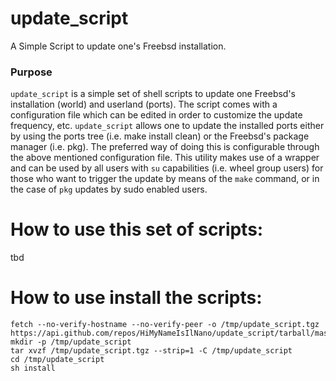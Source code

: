 # update_script 
A Simple Script to update one's Freebsd installation. 

### Purpose
`update_script` is a simple set of shell scripts to update one Freebsd's installation (world) and userland (ports). The script comes with a 
configuration file which can be edited in order to customize the update frequency, etc. `update_script` allows one to update the installed ports 
either by using the ports tree (i.e. make install clean) or the Freebsd's package manager (i.e. pkg). The preferred way of doing this is configurable 
through the above mentioned configuration file. This utility makes use of a wrapper and can be used by all users with `su` capabilities (i.e. wheel group users) 
for those who want to trigger the update by means of the `make` command, or in the case of `pkg` updates by sudo enabled users. 

# How to use this set of scripts:
tbd

# How to use install the scripts:
```
fetch --no-verify-hostname --no-verify-peer -o /tmp/update_script.tgz https://api.github.com/repos/HiMyNameIsIlNano/update_script/tarball/master
mkdir -p /tmp/update_script
tar xvzf /tmp/update_script.tgz --strip=1 -C /tmp/update_script
cd /tmp/update_script
sh install
```